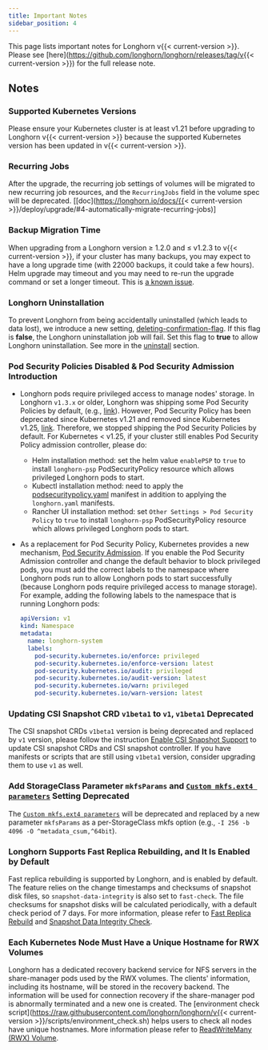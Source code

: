 ```yaml
---
title: Important Notes
sidebar_position: 4
---
```


This page lists important notes for Longhorn v{{< current-version >}}.
Please see [here](https://github.com/longhorn/longhorn/releases/tag/v{{< current-version >}}) for the full release note.

## Notes

### Supported Kubernetes Versions
Please ensure your Kubernetes cluster is at least v1.21 before upgrading to Longhorn v{{< current-version >}} because the supported Kubernetes version has been updated in v{{< current-version >}}.

### Recurring Jobs
After the upgrade, the recurring job settings of volumes will be migrated to new recurring job resources, and the `RecurringJobs` field in the volume spec will be deprecated. [[doc](https://longhorn.io/docs/{{< current-version >}}/deploy/upgrade/#4-automatically-migrate-recurring-jobs)]

### Backup Migration Time
When upgrading from a Longhorn version ≥ 1.2.0 and ≤ v1.2.3 to v{{< current-version >}}, if your cluster has many backups, you may expect to have a long upgrade time (with 22000 backups, it could take a few hours). Helm upgrade may timeout and you may need to re-run the upgrade command or set a longer timeout. This is [a known issue](https://github.com/longhorn/longhorn/issues/3890).

### Longhorn Uninstallation
To prevent Longhorn from being accidentally uninstalled (which leads to data lost),
we introduce a new setting, [deleting-confirmation-flag](../../references/settings/#deleting-confirmation-flag).
If this flag is **false**, the Longhorn uninstallation job will fail.
Set this flag to **true** to allow Longhorn uninstallation.
See more in the [uninstall](../uninstall) section.

### Pod Security Policies Disabled & Pod Security Admission Introduction

- Longhorn pods require privileged access to manage nodes' storage. In Longhorn `v1.3.x` or older, Longhorn was shipping some Pod Security Policies by default, (e.g., [link](https://github.com/longhorn/longhorn/blob/4ba39a989b4b482d51fd4bc651f61f2b419428bd/chart/values.yaml#L260)).
However, Pod Security Policy has been deprecated since Kubernetes v1.21 and removed since Kubernetes v1.25, [link](https://kubernetes.io/docs/concepts/security/pod-security-policy/).
Therefore, we stopped shipping the Pod Security Policies by default.
For Kubernetes < v1.25, if your cluster still enables Pod Security Policy admission controller, please do:
  - Helm installation method: set the helm value `enablePSP` to `true` to install `longhorn-psp` PodSecurityPolicy resource which allows privileged Longhorn pods to start.
  - Kubectl installation method: need to apply the [podsecuritypolicy.yaml](https://raw.githubusercontent.com/longhorn/longhorn/master/deploy/podsecuritypolicy.yaml) manifest in addition to applying the `longhorn.yaml` manifests.
  - Rancher UI installation method: set `Other Settings > Pod Security Policy` to `true` to install `longhorn-psp` PodSecurityPolicy resource which allows privileged Longhorn pods to start.

- As a replacement for Pod Security Policy, Kubernetes provides a new mechanism, [Pod Security Admission](https://kubernetes.io/docs/concepts/security/pod-security-admission/).
If you enable the Pod Security Admission controller and change the default behavior to block privileged pods,
you must add the correct labels to the namespace where Longhorn pods run to allow Longhorn pods to start successfully
(because Longhorn pods require privileged access to manage storage).
For example, adding the following labels to the namespace that is running Longhorn pods:
    ```yaml
    apiVersion: v1
    kind: Namespace
    metadata:
      name: longhorn-system
      labels:
        pod-security.kubernetes.io/enforce: privileged
        pod-security.kubernetes.io/enforce-version: latest
        pod-security.kubernetes.io/audit: privileged
        pod-security.kubernetes.io/audit-version: latest
        pod-security.kubernetes.io/warn: privileged
        pod-security.kubernetes.io/warn-version: latest
   	```

### Updating CSI Snapshot CRD `v1beta1` to `v1`, `v1beta1` Deprecated

The CSI snapshot CRDs `v1beta1` version is being deprecated and replaced by `v1` version,
please follow the instruction [Enable CSI Snapshot Support](../../snapshots-and-backups/csi-snapshot-support/enable-csi-snapshot-support) to update CSI snapshot CRDs and CSI snapshot controller.
If you have manifests or scripts that are still using `v1beta1` version, consider upgrading them to use `v1` as well.

### Add StorageClass Parameter `mkfsParams` and [`Custom mkfs.ext4 parameters`](../../references/settings/#custom-mkfsext4-parameters) Setting Deprecated

The [`Custom mkfs.ext4 parameters`](../../references/settings/#custom-mkfsext4-parameters) will be deprecated and replaced by a new parameter `mkfsParams` as a per-StorageClass mkfs option (e.g., `-I 256 -b 4096 -O ^metadata_csum,^64bit`).

### Longhorn Supports Fast Replica Rebuilding, and It Is Enabled by Default

Fast replica rebuilding is supported by Longhorn, and is enabled by default. The feature relies on the change timestamps and checksums of snapshot disk files, so `snapshot-data-integrity` is also set to `fast-check`. The file checksums for snapshot disks will be calculated periodically, with a default check period of 7 days. For more information, please refer to [Fast Replica Rebuild](../../advanced-resources/fast-replica-rebuild/index.html) and [Snapshot Data Integrity Check](../../advanced-resources/snapshot-data-integrity-check/index.html).

### Each Kubernetes Node Must Have a Unique Hostname for RWX Volumes
Longhorn has a dedicated recovery backend service for NFS servers in the share-manager pods used by the RWX volumes. The clients' information, including its hostname, will be stored in the recovery backend. The information will be used for connection recovery if the share-manager pod is abnormally terminated and a new one is created. The [environment check script](https://raw.githubusercontent.com/longhorn/longhorn/v{{< current-version >}}/scripts/environment_check.sh) helps users to check all nodes have unique hostnames.
More information please refer to [ReadWriteMany (RWX) Volume](../../advanced-resources/rwx-workloads/index.html).
